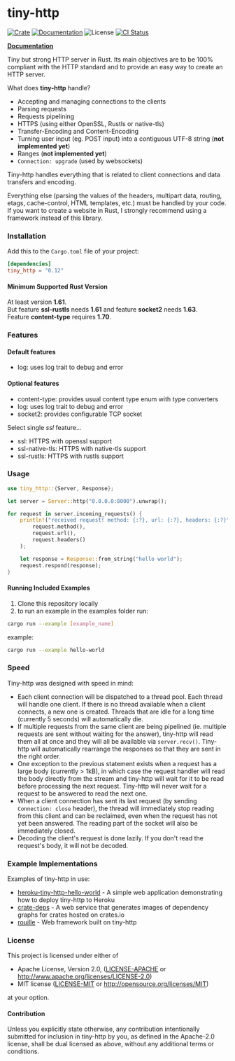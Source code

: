 # tiny-http

[![Crate][crate_img]][crate]
[![Documentation][docs_img]][docs]
![License][license_img]
[![CI Status][ci_badge]][ci_link]

[**Documentation**](https://docs.rs/tiny_http)

Tiny but strong HTTP server in Rust.
Its main objectives are to be 100% compliant with the HTTP standard and to provide an easy way to create an HTTP server.

What does **tiny-http** handle?
 - Accepting and managing connections to the clients
 - Parsing requests
 - Requests pipelining
 - HTTPS (using either OpenSSL, Rustls or native-tls)
 - Transfer-Encoding and Content-Encoding
 - Turning user input (eg. POST input) into a contiguous UTF-8 string (**not implemented yet**)
 - Ranges (**not implemented yet**)
 - `Connection: upgrade` (used by websockets)

Tiny-http handles everything that is related to client connections and data transfers and encoding.

Everything else (parsing the values of the headers, multipart data, routing, etags, cache-control, HTML templates, etc.) must be handled by your code.
If you want to create a website in Rust, I strongly recommend using a framework instead of this library.

### Installation

Add this to the `Cargo.toml` file of your project:

```toml
[dependencies]
tiny_http = "0.12"
```

#### Minimum Supported Rust Version

At least version __1.61__.  
But feature __ssl-rustls__ needs __1.61__ and feature __socket2__ needs __1.63__.  
Feature __content-type__ requires __1.70__.


### Features

#### Default features

- log: uses log trait to debug and error

#### Optional features

- content-type: provides usual content type enum with type converters
- log: uses log trait to debug and error
- socket2: provides configurable TCP socket

Select single _ssl_ feature...  
- ssl: HTTPS with openssl support
- ssl-native-tls: HTTPS with native-tls support
- ssl-rustls: HTTPS with rustls support

### Usage

```rust
use tiny_http::{Server, Response};

let server = Server::http("0.0.0.0:8000").unwrap();

for request in server.incoming_requests() {
    println!("received request! method: {:?}, url: {:?}, headers: {:?}",
        request.method(),
        request.url(),
        request.headers()
    );

    let response = Response::from_string("hello world");
    request.respond(response);
}
```

#### Running Included Examples

1. Clone this repository locally
2. to run an example in the examples folder run:
```bash
cargo run --example [example_name]
```

example:
```bash
cargo run --example hello-world
```


### Speed

Tiny-http was designed with speed in mind:
 - Each client connection will be dispatched to a thread pool. Each thread will handle one client.
 If there is no thread available when a client connects, a new one is created. Threads that are idle
 for a long time (currently 5 seconds) will automatically die.
 - If multiple requests from the same client are being pipelined (ie. multiple requests
 are sent without waiting for the answer), tiny-http will read them all at once and they will
 all be available via `server.recv()`. Tiny-http will automatically rearrange the responses
 so that they are sent in the right order.
 - One exception to the previous statement exists when a request has a large body (currently > 1kB),
 in which case the request handler will read the body directly from the stream and tiny-http
 will wait for it to be read before processing the next request. Tiny-http will never wait for
 a request to be answered to read the next one.
 - When a client connection has sent its last request (by sending `Connection: close` header),
 the thread will immediately stop reading from this client and can be reclaimed, even when the
 request has not yet been answered. The reading part of the socket will also be immediately closed.
 - Decoding the client's request is done lazily. If you don't read the request's body, it will not
 be decoded.

### Example Implementations

Examples of tiny-http in use:

* [heroku-tiny-http-hello-world](https://github.com/frewsxcv/heroku-tiny-http-hello-world) - A simple web application demonstrating how to deploy tiny-http to Heroku
* [crate-deps](https://github.com/frewsxcv/crate-deps) - A web service that generates images of dependency graphs for crates hosted on crates.io
* [rouille](https://crates.io/crates/rouille) - Web framework built on tiny-http

### License

This project is licensed under either of

 * Apache License, Version 2.0, ([LICENSE-APACHE](LICENSE-APACHE) or
   http://www.apache.org/licenses/LICENSE-2.0)
 * MIT license ([LICENSE-MIT](LICENSE-MIT) or
   http://opensource.org/licenses/MIT)

at your option.

#### Contribution

Unless you explicitly state otherwise, any contribution intentionally submitted
for inclusion in tiny-http by you, as defined in the Apache-2.0 license, shall be
dual licensed as above, without any additional terms or conditions.

<!-- Links and Badges -->
[crate_img]: https://img.shields.io/crates/v/tiny_http.svg?logo=rust "Crate Page"
[crate]: https://crates.io/crates/tiny_http "Crate Link"
[docs]: https://docs.rs/tiny_http "Documentation"
[docs_img]: https://docs.rs/tiny_http/badge.svg "Documentation"
[license_img]: https://img.shields.io/crates/l/tiny_http.svg "License"
[ci_badge]: https://github.com/tiny-http/tiny-http/actions/workflows/ci.yaml/badge.svg "CI Status"
[ci_link]: https://github.com/tiny-http/tiny-http/actions/workflows/ci.yaml "Workflow Link"
